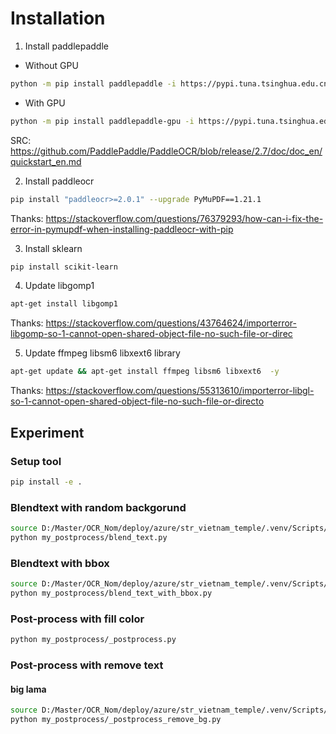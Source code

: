 # Installation
1. Install paddlepaddle
- Without GPU

```sh 
python -m pip install paddlepaddle -i https://pypi.tuna.tsinghua.edu.cn/simple
```
- With GPU
```sh
python -m pip install paddlepaddle-gpu -i https://pypi.tuna.tsinghua.edu.cn/simple
```
SRC: https://github.com/PaddlePaddle/PaddleOCR/blob/release/2.7/doc/doc_en/quickstart_en.md

2. Install paddleocr
```sh
pip install "paddleocr>=2.0.1" --upgrade PyMuPDF==1.21.1
```
Thanks: https://stackoverflow.com/questions/76379293/how-can-i-fix-the-error-in-pymupdf-when-installing-paddleocr-with-pip

3. Install sklearn
```sh
pip install scikit-learn
```
4. Update libgomp1
```sh
apt-get install libgomp1
```
Thanks: https://stackoverflow.com/questions/43764624/importerror-libgomp-so-1-cannot-open-shared-object-file-no-such-file-or-direc

5. Update ffmpeg libsm6 libxext6 library
```sh
apt-get update && apt-get install ffmpeg libsm6 libxext6  -y
```
Thanks: https://stackoverflow.com/questions/55313610/importerror-libgl-so-1-cannot-open-shared-object-file-no-such-file-or-directo

## Experiment
### Setup tool
```sh
pip install -e .
```

### Blendtext with random backgorund
```sh
source D:/Master/OCR_Nom/deploy/azure/str_vietnam_temple/.venv/Scripts/activate
python my_postprocess/blend_text.py
```

### Blendtext with bbox
```sh
source D:/Master/OCR_Nom/deploy/azure/str_vietnam_temple/.venv/Scripts/activate
python my_postprocess/blend_text_with_bbox.py
```

### Post-process with fill color
```sh
python my_postprocess/_postprocess.py
```


### Post-process with remove text
#### big lama
```sh
source D:/Master/OCR_Nom/deploy/azure/str_vietnam_temple/.venv/Scripts/activate
python my_postprocess/_postprocess_remove_bg.py
```


